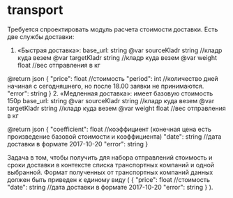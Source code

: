 # transport

Требуется спроектировать модуль расчета стоимости доставки.
Есть две службы доставки:
1.	«Быстрая доставка»:
base_url: string
@var sourceKladr string //кладр куда везем
@var targetKladr string //кладр куда везем
@var weight float //вес отправления в кг

@return json
{
	"price": float //стоимость
	"period": int //количество дней начиная с сегодняшнего, но после 18.00 заявки не принимаются.
	"error": string
}
2.	«Медленная доставка»:
имеет базовую стоимость 150р
base_url: string
@var sourceKladr string //кладр куда везем
@var targetKladr string //кладр куда везем
@var weight float //вес отправления в кг

@return json
{
 	"coefficient": float //коэффициент (конечная цена есть произведение базовой стоимости и коэффициента)
 	"date": string //дата доставки в формате 2017-10-20
 	"error": string
}

Задача в том, чтобы получить для набора отправлений стоимость и сроки доставки в контексте списка транспортных компаний и одной выбранной. Формат полученных от транспортных компаний данных должен быть приведен к единому виду (
{
		"price": float //стоимость
		"date": string //дата доставки в формате 2017-10-20
		"error": string
	}
).

 
